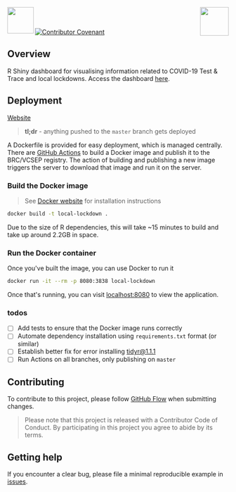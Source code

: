 <img src='figures/title.png' align="left" height ="60"/><img src='figures/brc-logo.png' align="right" height ="65"/>

<br/><br/>

[![Contributor Covenant](https://img.shields.io/badge/Contributor%20Covenant-v2.0%20adopted-ff69b4.svg)](code_of_conduct.md)

## Overview
R Shiny dashboard for visualising information related to COVID-19 Test &amp; Trace and local lockdowns. Access the dashboard [here](https://vcsep-local-lockdown-app.azurewebsites.net).

## Deployment

[Website](https://vcsep-local-lockdown-app.azurewebsites.net)

> **tl;dr** - anything pushed to the `master` branch gets deployed

A Dockerfile is provided for easy deployment, which is managed centrally. There are [GitHub Actions](https://github.com/features/actions)
to build a Docker image and publish it to the BRC/VCSEP registry. The action of building and publishing a new image
triggers the server to download that image and run it on the server.

### Build the Docker image

> See [Docker website](https://docs.docker.com/engine/install/) for installation instructions

```bash
docker build -t local-lockdown .
```

Due to the size of R dependencies, this will take ~15 minutes to build and take up around 2.2GB in space.

### Run the Docker container

Once you've built the image, you can use Docker to run it

```bash
docker run -it --rm -p 8080:3838 local-lockdown
```

Once that's running, you can visit [localhost:8080](http://localhost:8080) to
view the application.

### todos

- [ ] Add tests to ensure that the Docker image runs correctly
- [ ] Automate dependency installation using `requirements.txt` format (or similar)
- [ ] Establish better fix for error installing [tidyr@1.1.1](https://stackoverflow.com/questions/63348135/error-installing-tidyr-on-ubuntu-18-04-r-4-0-2)
- [ ] Run Actions on all branches, only publishing on `master`

## Contributing
To contribute to this project, please follow [GitHub Flow](https://guides.github.com/introduction/flow/) when submitting changes.

> Please note that this project is released with a Contributor Code of Conduct. By participating in this project you agree to abide by its terms.

## Getting help
If you encounter a clear bug, please file a minimal reproducible example in [issues](https://github.com/britishredcrosssociety/local-lockdown/issues).

